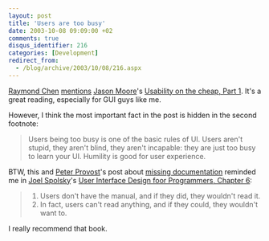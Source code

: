 ```yaml
---
layout: post
title: 'Users are too busy'
date: 2003-10-08 09:09:00 +02
comments: true
disqus_identifier: 216
categories: [Development]
redirect_from:
  - /blog/archive/2003/10/08/216.aspx
---
```


[Raymond Chen](http://blogs.gotdotnet.com/raymondc/) [mentions](http://blogs.gotdotnet.com/raymondc/permalink.aspx/5240117f-ef43-4336-9d2c-1cf7ecf8e7ac) [Jason Moore](http://blogs.gotdotnet.com/jasmo/)'s [Usability on the cheap, Part 1](http://blogs.gotdotnet.com/jasmo/PermaLink.aspx/66242dc8-fdfb-44c6-a3d3-cf229dad609d). It's a great reading, especially for GUI guys like me.

However, I think the most important fact in the post is hidden in the second footnote:

> Users being too busy is one of the basic rules of UI. Users aren't stupid, they aren't blind, they aren't incapable: they are just too busy to learn your UI. Humility is good for user experience.

BTW, this and [Peter Provost](http://www.peterprovost.org/)'s post about [missing documentation](http://www.peterprovost.org/weblog/permalink.aspx?guid=6a634ba7-5ee2-4fdd-bfee-dbe840f24dbb) reminded me in [Joel Spolsky](http://www.joelonsoftware.com/)'s [User Interface Design foor Programmers, Chapter 6](http://www.joelonsoftware.com/uibook/chapters/fog0000000062.html):

> 1.  Users don't have the manual, and if they did, they wouldn't read it.
> 2.  In fact, users can't read anything, and if they could, they wouldn't want to.

I really recommend that book.

